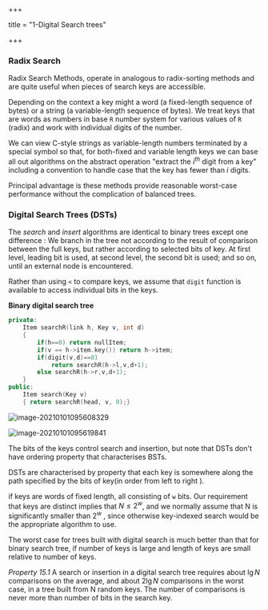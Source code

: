 +++

title = "1-Digital Search trees"

+++

### Radix Search

Radix Search Methods, operate in analogous to radix-sorting methods and are quite useful when pieces of search keys are accessible.

Depending on the context a key might a word (a fixed-length sequence of bytes) or a string (a variable-length sequence of bytes). We treat keys that are words as numbers in base `R` number system for various values of `R` (radix) and work with individual digits of the number.

We can view C-style strings as variable-length numbers terminated by a special symbol so that, for both-fixed and variable length keys we can base all out algorithms on the abstract operation "extract the $i^{th}$ digit from a key" including a convention to handle case that the key has fewer than $i$ digits.

Principal advantage is these methods provide reasonable worst-case performance without the complication of balanced trees.

### Digital Search Trees (DSTs)

The *search* and *insert* algorithms are identical to binary trees except one difference : We branch in the tree not according to the result of comparison between the full keys, but rather according to selected bits of key. At first level, leading bit is used, at second level, the second bit is used; and so on, until an external node is encountered.

Rather than using `<` to compare keys, we assume that `digit` function is available to access individual bits in the keys.

**Binary digital search tree**

````c++
private:
	Item searchR(link h, Key v, int d)
    {
        if(h==0) return nullItem;
        if(v == h->item.key()) return h->item;
        if(digit(v,d)==0)
            return searchR(h->l,v,d+1);
        else searchR(h->r,v,d+1);
    }
public:
	Item search(Key v)
    { return searchR(head, v, 0);}
````

![image-20210101095608329](/15_Digital_search_trees.assets/image-20210101095608329.png)

![image-20210101095619841](/15_Digital_search_trees.assets/image-20210101095619841.png)

The bits of the keys control search and insertion, but note that DSTs don't have ordering property that characterises BSTs.

DSTs are characterised by property that each key is somewhere along the path specified by the bits of key(in order from left to right ).

if keys are words of fixed length, all consisting of `w` bits. Our requirement that keys are distinct implies that $N\le 2^w$, and we normally assume that N is significantly smaller than $2^w$ , since otherwise key-indexed search would be the appropriate algorithm to use.

The worst case for trees built with digital search is much better than that for binary search tree, if number of keys is large and length of keys are small relative to number of keys.

*Property 15.1* A search or insertion in a digital search tree requires about $\lg N$ comparisons on the average, and about $2\lg N$ comparisons in the worst case, in a tree built from N random keys. The number of comparisons is never more than number of bits in the search key.